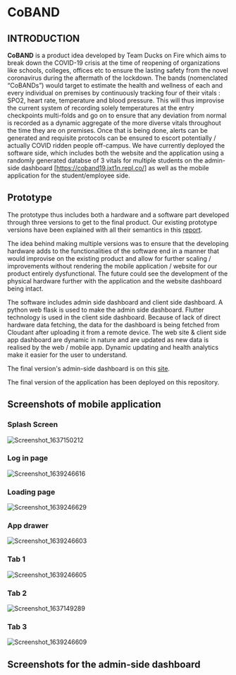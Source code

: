 # CoBAND

## INTRODUCTION


**CoBAND** is a product idea developed by Team Ducks on Fire which aims to break down the COVID-19 crisis at the time of reopening of organizations like schools, colleges, offices etc to ensure the lasting safety from the novel coronavirus during the aftermath of the lockdown. The bands (nomenclated “CoBANDs”) would target to estimate the health and wellness of each and every individual on premises by continuously tracking four of their vitals : SPO2, heart rate, temperature and blood pressure. This will thus improvise the current system of recording solely temperatures at the entry checkpoints multi-folds and go on to ensure that any deviation from normal is recorded as a dynamic aggregate of the more diverse vitals throughout the time they are on premises. Once that is being done, alerts can be generated and requisite protocols can be ensured to escort potentially / actually COVID ridden people off-campus. We have currently deployed the software side, which includes both the website and the application using a randomly generated databse of 3 vitals for multiple students on the admin-side dashboard [https://coband19.jxt1n.repl.co/] as well as the mobile application for the student/employee side.


## Prototype

The prototype thus includes both a hardware and a software part developed through three versions to get to the final product. Our existing prototype versions have been explained with all their semantics in this [report](https://docs.google.com/document/d/1xhUftrHGRukB2wiMmyU79MKb7XuntHSvzRcDs5I9J3w/edit?usp=sharing). 

The idea behind making multiple versions was to ensure that the developing hardware adds to the functionalities of the software end in a manner that would improvise on the existing product and allow for further scaling / improvements without rendering the mobile application / website for our product entirely dysfunctional. The future could see the development of the physical hardware further with the application and the website dashboard being intact.

The software includes admin side dashboard and client side dashboard. A python web flask is used to make the admin side dashboard. Flutter technology is used in the client side dashboard. Because of lack of direct hardware data fetching, the data for the dashboard is being fetched from Cloudant after uploading it from a remote device. The web site & client side app dashboard are dynamic in nature and are updated as new data is realised by the web / mobile app. Dynamic updating and health analytics make it easier for the user to understand. 

The final version's admin-side dashboard is on this [site](https://coband19.jxt1n.repl.co/).

The final version of the application has been deployed on this repository.

## Screenshots of mobile application

### Splash Screen
![Screenshot_1637150212](https://user-images.githubusercontent.com/72869428/145687374-c51aaf65-4122-43c0-b95d-8fd2c0e9e499.png)
### Log in page 
![Screenshot_1639246616](https://user-images.githubusercontent.com/72869428/145687395-e030ee9c-5318-4abb-9f54-59764750f54a.png)
### Loading page
![Screenshot_1639246629](https://user-images.githubusercontent.com/72869428/145687569-793ff5c9-7e59-4074-8a95-8eb9dac56514.png)
### App drawer
![Screenshot_1639246603](https://user-images.githubusercontent.com/72869428/145687491-17fb7808-d4b3-420b-ae75-84f858d1b568.png)
###  Tab 1
![Screenshot_1639246605](https://user-images.githubusercontent.com/72869428/145687413-564e7e6f-ef38-473f-8007-65721d99fec7.png)
###  Tab 2
![Screenshot_1637149289](https://user-images.githubusercontent.com/72869428/145687427-61663ba0-c4de-49ea-bda3-33bfe0adeabf.png)
###  Tab 3
![Screenshot_1639246609](https://user-images.githubusercontent.com/72869428/145687436-5d95a1a6-7e15-437c-b4c8-5b6d5c420d50.png)


## Screenshots for the admin-side dashboard

